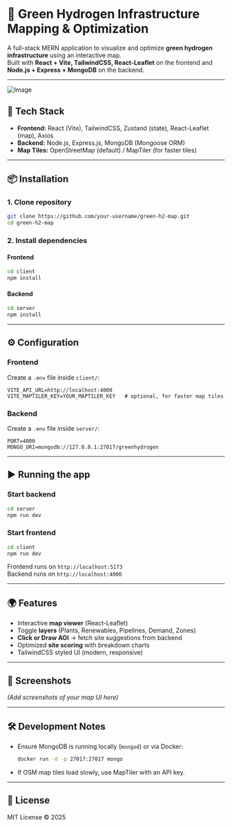 # 🌱 Green Hydrogen Infrastructure Mapping & Optimization

A full-stack MERN application to visualize and optimize **green hydrogen infrastructure** using an interactive map.  
Built with **React + Vite, TailwindCSS, React-Leaflet** on the frontend and **Node.js + Express + MongoDB** on the backend.

---
![Image](project4\image1.png)


## 🚀 Tech Stack
- **Frontend:** React (Vite), TailwindCSS, Zustand (state), React-Leaflet (map), Axios  
- **Backend:** Node.js, Express.js, MongoDB (Mongoose ORM)  
- **Map Tiles:** OpenStreetMap (default) / MapTiler (for faster tiles)  

---

## 📦 Installation

### 1. Clone repository
```bash
git clone https://github.com/your-username/green-h2-map.git
cd green-h2-map
```

### 2. Install dependencies
#### Frontend
```bash
cd client
npm install
```

#### Backend
```bash
cd server
npm install
```

---

## ⚙️ Configuration

### Frontend
Create a `.env` file inside `client/`:

```
VITE_API_URL=http://localhost:4000
VITE_MAPTILER_KEY=YOUR_MAPTILER_KEY   # optional, for faster map tiles
```

### Backend
Create a `.env` file inside `server/`:

```
PORT=4000
MONGO_URI=mongodb://127.0.0.1:27017/greenhydrogen
```

---

## ▶️ Running the app

### Start backend
```bash
cd server
npm run dev
```

### Start frontend
```bash
cd client
npm run dev
```

Frontend runs on `http://localhost:5173`  
Backend runs on `http://localhost:4000`

---

## 🌍 Features
- Interactive **map viewer** (React-Leaflet)
- Toggle **layers** (Plants, Renewables, Pipelines, Demand, Zones)
- **Click or Draw AOI** → fetch site suggestions from backend
- Optimized **site scoring** with breakdown charts
- TailwindCSS styled UI (modern, responsive)

---

## 📸 Screenshots
*(Add screenshots of your map UI here)*

---

## 🛠️ Development Notes
- Ensure MongoDB is running locally (`mongod`) or via Docker:
  ```bash
  docker run -d -p 27017:27017 mongo
  ```
- If OSM map tiles load slowly, use MapTiler with an API key.

---

## 📜 License
MIT License © 2025
